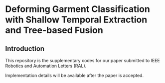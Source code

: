 # Deforming Garment Classification with Shallow Temporal Extraction and Tree-based Fusion

## Introduction
This repository is the supplementary codes for our paper submitted to IEEE Robotics and Automation Letters (RAL).

Implementation details will be available after the paper is accepted.

